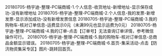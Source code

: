 20180705-杨宇迪-整理-PC端商城-1.个人信息-收货地址-新增地址-显示保存成功-没有新增地址
20180705-杨宇迪-整理-PC端商城-2.个人信息-我的发票-新增发票-显示添加成功-没有新增发票信息
20180705-杨宇迪-整理-PC端商城-3.我的购物车-核对订单信息-运费显示0元（未满99元也显示运费为0元）
20180705-杨宇迪-整理-PC端商城-4.我的订单-点击【订单号】无法查询订单详情，参考微信操作可行。
20180705-杨宇迪-整理-PC端商城-5.我的购物车-核对订单信息-总商品金额显示错误。
20180705-杨宇迪-整理-PC端商城-6.首页-集采活动-点击【防汛物资集采专区】图片-跳转回首页。